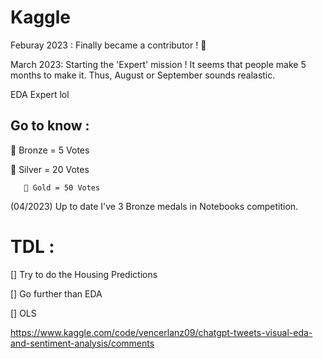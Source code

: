# Kaggle

Feburay 2023 : Finally became a contributor ! 🎉

March 2023: Starting the 'Expert' mission ! 
It seems that people make 5 months to make it. Thus, August or September sounds realastic. 

EDA Expert lol

## Go to know : 
🥉 Bronze = 5 Votes

   🥈 Silver = 20 Votes
   
       🥇 Gold = 50 Votes 
       
       
(04/2023) Up to date I've 3 Bronze medals in Notebooks competition. 



# TDL : 

[] Try to do the Housing Predictions

[] Go further than EDA 

[] OLS



https://www.kaggle.com/code/vencerlanz09/chatgpt-tweets-visual-eda-and-sentiment-analysis/comments
